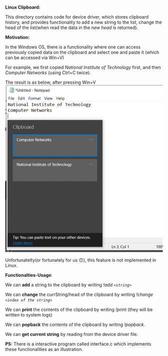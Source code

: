 **Linux Clipboard:**

This directory contains code for device driver, which stores clipboard history, and provides functionality to add a new string to the list, change the head of the list(when read the data in the *new head* is returned).

**Motivation:**

In the Windows OS, there is a functionality where one can access previously copied data on the clipboard and select one and paste it (which can be accessed via Win+V)

For example, we first copied *National Institute of Technology* first, and then *Computer Networks* (using Ctrl+C twice).

The result is as below, after pressing Win+V
![ms clipboard](ms-clipboard.png)

Unfortunatelty(or fortunately for us 🙃), this feature is not implemented in Linux.

**Functionalties-Usage**:

We can **add** a string to the clipboard by writing *!add `<string>`*

We can **change** the currString/head of the clipboard by writing *!change `<index of the string>`*

We can **print** the contents of the clipboard by writing *!print* (they will be written to system logs)

We can **popback** the contents of the clipboard by writing *!popback.*

We can **get current string** by reading from the device driver file.

**PS:** There is a interactive program called interface.c which implements these functionalities as an illustration.
